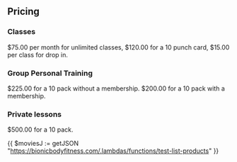 ## Pricing

### Classes
$75.00 per month for unlimited classes, 
$120.00 for a 10 punch card, $15.00 per class for drop in.


### Group Personal Training
$225.00 for a 10 pack without a membership. 
$200.00 for a 10 pack with a membership. 

### Private lessons
$500.00 for a 10 pack.

{{ $moviesJ := getJSON "https://bionicbodyfitness.com/.lambdas/functions/test-list-products" }}
